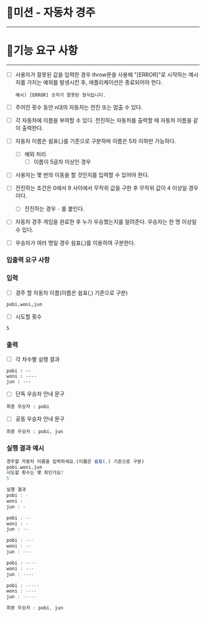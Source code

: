 # 🚗미션 - **자동차 경주**

---

# 🚀기능 요구 사항

---

- [ ] 사용자가 잘못된 값을 입력한 경우 throw문을 사용해 "[ERROR]"로 시작하는 메시지를 가지는 예외를 발생시킨 후, 애플리케이션은 종료되어야 한다.

  ```
  예시) [ERROR] 숫자가 잘못된 형식입니다.

  ```

- [ ] 주어진 횟수 동안 n대의 자동차는 전진 또는 멈출 수 있다.
- [ ] 각 자동차에 이름을 부여할 수 있다. 전진하는 자동차를 출력할 때 자동차 이름을 같이 출력한다.
- [ ] 자동차 이름은 쉼표(,)를 기준으로 구분하며 이름은 5자 이하만 가능하다.
  - [ ] 예외 처리
    - [ ] 이름이 5글자 이상인 경우
- [ ] 사용자는 몇 번의 이동을 할 것인지를 입력할 수 있어야 한다.
- [ ] 전진하는 조건은 0에서 9 사이에서 무작위 값을 구한 후 무작위 값이 4 이상일 경우이다.
  - [ ] 전진하는 경우 `-` 를 붙인다.
- [ ] 자동차 경주 게임을 완료한 후 누가 우승했는지를 알려준다. 우승자는 한 명 이상일 수 있다.
- [ ] 우승자가 여러 명일 경우 쉼표(,)를 이용하여 구분한다.

### 입출력 요구 사항

### 입력

- [ ] 경주 할 자동차 이름(이름은 쉼표(,) 기준으로 구분)

```
pobi,woni,jun

```

- [ ] 시도할 횟수

```
5

```

### 출력

- [ ] 각 차수별 실행 결과

```
pobi : --
woni : ----
jun : ---

```

- [ ] 단독 우승자 안내 문구

```
최종 우승자 : pobi

```

- [ ] 공동 우승자 안내 문구

```
최종 우승자 : pobi, jun

```

### 실행 결과 예시

```jsx
경주할 자동차 이름을 입력하세요.(이름은 쉼표(,) 기준으로 구분)
pobi,woni,jun
시도할 횟수는 몇 회인가요?
5

실행 결과
pobi : -
woni :
jun : -

pobi : --
woni : -
jun : --

pobi : ---
woni : --
jun : ---

pobi : ----
woni : ---
jun : ----

pobi : -----
woni : ----
jun : -----

최종 우승자 : pobi, jun
```
